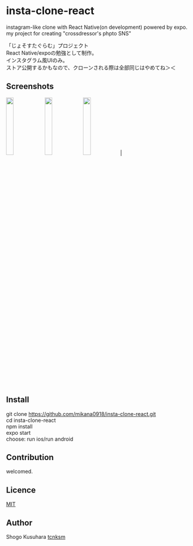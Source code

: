 # insta-clone-react
instagram-like clone with React Native(on development)
powered by expo.</br>
my project for creating "crossdressor's phpto SNS"

「じょそすたぐらむ」プロジェクト</br>
React Native/expoの勉強として制作。</br>
インスタグラム風UIのみ。</br>
ストア公開するかもなので、クローンされる際は全部同じはやめてね＞＜

## Screenshots
 <img width="20%" height="20%" src="https://github.com/mikana0918/insta-clone-react/blob/master/Simulator%20Screen%20Shot%20-%20iPhone%20X%20-%202019-08-30%20at%2000.45.24.png?raw=true"> <img width="20%" height="20%" style="width:20%, height:20%" src="https://github.com/mikana0918/insta-clone-react/blob/master/Simulator%20Screen%20Shot%20-%20iPhone%20X%20-%202019-08-30%20at%2000.47.17.png?raw=true"> <img width="20%" height="20%" style="width:20%, height:20%" src="https://github.com/mikana0918/insta-clone-react/blob/master/Simulator%20Screen%20Shot%20-%20iPhone%20X%20-%202019-08-30%20at%2000.47.40.png?raw=true">|

## Install
git clone https://github.com/mikana0918/insta-clone-react.git</br>
cd insta-clone-react</br>
npm install</br>
expo start</br>
choose: run ios/run android

## Contribution
welcomed.

## Licence

[MIT](https://github.com/tcnksm/tool/blob/master/LICENCE)

## Author
Shogo Kusuhara
[tcnksm](https://github.com/tcnksm)
